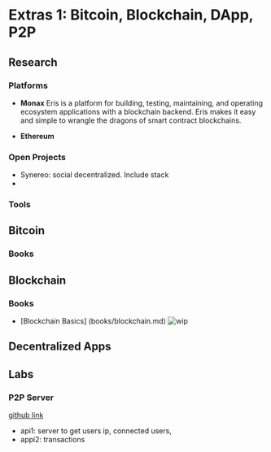 # Extras 1: Bitcoin, Blockchain, DApp, P2P

## Research
### Platforms
* **Monax**
Eris is a platform for building, testing, maintaining, and operating ecosystem applications with a blockchain backend. Eris makes it easy and simple to wrangle the dragons of smart contract blockchains.

* **Ethereum**


### Open Projects
* Synereo: social decentralized. Include stack
*  

### Tools

## Bitcoin

### Books

## Blockchain

### Books
* [Blockchain Basics] (books/blockchain.md)
![wip](https://img.shields.io/badge/wip-50%25-yellow.svg) 

## Decentralized Apps

## Labs
### P2P Server
[github link](https://github.com/LucasIsasmendi/p2pserver)
* api1: server to get users ip, connected users, 
* appi2: transactions


